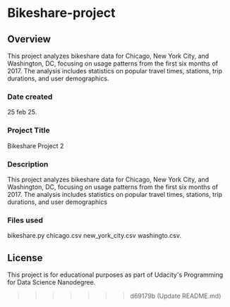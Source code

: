 
# Bikeshare-project

## Overview
This project analyzes bikeshare data for Chicago, New York City, and Washington, DC, focusing on usage patterns from the first six months of 2017. The analysis includes statistics on popular travel times, stations, trip durations, and user demographics.
### Date created
25 feb 25.

### Project Title
Bikeshare Project 2

### Description
This project analyzes bikeshare data for Chicago, New York City, and Washington, DC, focusing on usage patterns from the first six months of 2017. The analysis includes statistics on popular travel times, stations, trip durations, and user demographics

### Files used
bikeshare.py
chicago.csv
new_york_city.csv
washingto.csv. 


## License
This project is for educational purposes as part of Udacity's Programming for Data Science Nanodegree.

>>>>>>> d69179b (Update README.md)
